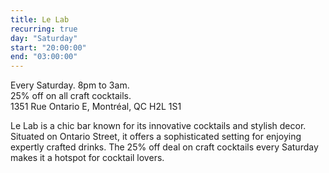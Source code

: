 ```yaml
---
title: Le Lab
recurring: true
day: "Saturday"
start: "20:00:00"
end: "03:00:00"
---
```


Every Saturday. 8pm to 3am.<br>
25% off on all craft cocktails.<br>
1351 Rue Ontario E, Montréal, QC H2L 1S1

<!-- more -->
Le Lab is a chic bar known for its innovative cocktails and stylish decor. Situated on Ontario Street, it offers a sophisticated setting for enjoying expertly crafted drinks. The 25% off deal on craft cocktails every Saturday makes it a hotspot for cocktail lovers.